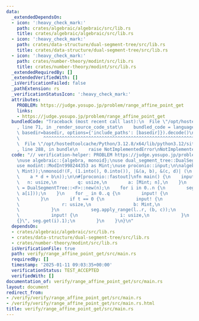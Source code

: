 ```yaml
---
data:
  _extendedDependsOn:
  - icon: ':heavy_check_mark:'
    path: crates/algebraic/algebraic/src/lib.rs
    title: crates/algebraic/algebraic/src/lib.rs
  - icon: ':heavy_check_mark:'
    path: crates/data-structure/dual-segment-tree/src/lib.rs
    title: crates/data-structure/dual-segment-tree/src/lib.rs
  - icon: ':heavy_check_mark:'
    path: crates/number-theory/modint/src/lib.rs
    title: crates/number-theory/modint/src/lib.rs
  _extendedRequiredBy: []
  _extendedVerifiedWith: []
  _isVerificationFailed: false
  _pathExtension: rs
  _verificationStatusIcon: ':heavy_check_mark:'
  attributes:
    PROBLEM: https://judge.yosupo.jp/problem/range_affine_point_get
    links:
    - https://judge.yosupo.jp/problem/range_affine_point_get
  bundledCode: "Traceback (most recent call last):\n  File \"/opt/hostedtoolcache/Python/3.12.8/x64/lib/python3.12/site-packages/onlinejudge_verify/documentation/build.py\"\
    , line 71, in _render_source_code_stat\n    bundled_code = language.bundle(stat.path,\
    \ basedir=basedir, options={'include_paths': [basedir]}).decode()\n          \
    \         ^^^^^^^^^^^^^^^^^^^^^^^^^^^^^^^^^^^^^^^^^^^^^^^^^^^^^^^^^^^^^^^^^^^^^^^^^^^^^^^^^\n\
    \  File \"/opt/hostedtoolcache/Python/3.12.8/x64/lib/python3.12/site-packages/onlinejudge_verify/languages/rust.py\"\
    , line 288, in bundle\n    raise NotImplementedError\nNotImplementedError\n"
  code: "// verification-helper: PROBLEM https://judge.yosupo.jp/problem/range_affine_point_get\n\
    \nuse algebraic::{algebra, monoid};\nuse dual_segment_tree::DualSegmentTree;\n\
    use modint::ModInt998244353 as Mint;\nuse proconio::input;\n\nalgebra!(F, (Mint,\
    \ Mint));\nmonoid!(F, (1.into(), 0.into()), |&(a, b), &(c, d)| (\n    a * c,\n\
    \    a * d + b\n));\n\n#[proconio::fastout]\nfn main() {\n    input! {\n     \
    \   n: usize,\n        q: usize,\n        a: [Mint; n],\n    }\n    let mut seg\
    \ = DualSegmentTree::<F>::new(n);\n    for i in 0..n {\n        seg.apply(i, (0.into(),\
    \ a[i]));\n    }\n    for _ in 0..q {\n        input! {\n            t: usize,\n\
    \        }\n        if t == 0 {\n            input! {\n                l: usize,\n\
    \                r: usize,\n                b: Mint,\n                c: Mint,\n\
    \            }\n            seg.apply_range(l..r, (b, c));\n        } else {\n\
    \            input! {\n                i: usize,\n            }\n            println!(\"\
    {}\", seg.get(i).1);\n        }\n    }\n}\n"
  dependsOn:
  - crates/algebraic/algebraic/src/lib.rs
  - crates/data-structure/dual-segment-tree/src/lib.rs
  - crates/number-theory/modint/src/lib.rs
  isVerificationFile: true
  path: verify/range_affine_point_get/src/main.rs
  requiredBy: []
  timestamp: '2025-01-11 09:03:35+00:00'
  verificationStatus: TEST_ACCEPTED
  verifiedWith: []
documentation_of: verify/range_affine_point_get/src/main.rs
layout: document
redirect_from:
- /verify/verify/range_affine_point_get/src/main.rs
- /verify/verify/range_affine_point_get/src/main.rs.html
title: verify/range_affine_point_get/src/main.rs
---
```

